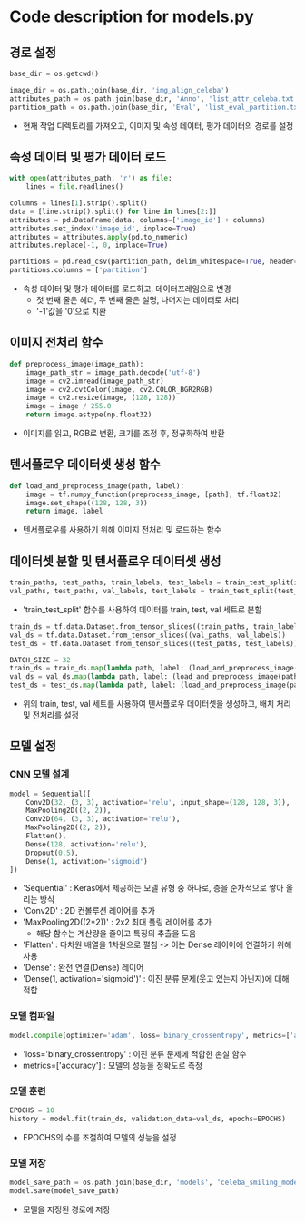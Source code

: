 # Code description for models.py

## 경로 설정 
```python
base_dir = os.getcwd()

image_dir = os.path.join(base_dir, 'img_align_celeba')
attributes_path = os.path.join(base_dir, 'Anno', 'list_attr_celeba.txt')
partition_path = os.path.join(base_dir, 'Eval', 'list_eval_partition.txt')
```
* 현재 작업 디렉토리를 가져오고, 이미지 및 속성 데이터, 평가 데이터의 경로를 설정

## 속성 데이터 및 평가 데이터 로드
```python
with open(attributes_path, 'r') as file:
    lines = file.readlines()

columns = lines[1].strip().split()
data = [line.strip().split() for line in lines[2:]]
attributes = pd.DataFrame(data, columns=['image_id'] + columns)
attributes.set_index('image_id', inplace=True)
attributes = attributes.apply(pd.to_numeric)
attributes.replace(-1, 0, inplace=True)

partitions = pd.read_csv(partition_path, delim_whitespace=True, header=None, index_col=0)
partitions.columns = ['partition']
```
* 속성 데이터 및 평가 데이터를 로드하고, 데이터프레임으로 변경
  * 첫 번째 줄은 헤더, 두 번째 줄은 설명, 나머지는 데이터로 처리
  * '-1'값을 '0'으로 치환

## 이미지 전처리 함수
```python
def preprocess_image(image_path):
    image_path_str = image_path.decode('utf-8')
    image = cv2.imread(image_path_str)
    image = cv2.cvtColor(image, cv2.COLOR_BGR2RGB)
    image = cv2.resize(image, (128, 128))
    image = image / 255.0
    return image.astype(np.float32)
```
* 이미지를 읽고, RGB로 변환, 크기를 조정 후, 정규화하여 반환

## 텐서플로우 데이터셋 생성 함수
```python
def load_and_preprocess_image(path, label):
    image = tf.numpy_function(preprocess_image, [path], tf.float32)
    image.set_shape((128, 128, 3))
    return image, label
```
* 텐서플로우를 사용하기 위해 이미지 전처리 및 로드하는 함수

## 데이터셋 분할 및 텐서플로우 데이터셋 생성
```python
train_paths, test_paths, train_labels, test_labels = train_test_split(image_paths, labels, test_size=0.2, stratify=labels, random_state=42)
val_paths, test_paths, val_labels, test_labels = train_test_split(test_paths, test_labels, test_size=0.5, stratify=test_labels, random_state=42)
```
* 'train_test_split' 함수를 사용하여 데이터를 train, test, val 세트로 분할
```python
train_ds = tf.data.Dataset.from_tensor_slices((train_paths, train_labels))
val_ds = tf.data.Dataset.from_tensor_slices((val_paths, val_labels))
test_ds = tf.data.Dataset.from_tensor_slices((test_paths, test_labels))

BATCH_SIZE = 32
train_ds = train_ds.map(lambda path, label: (load_and_preprocess_image(path, label))).shuffle(buffer_size=1000).batch(BATCH_SIZE).prefetch(buffer_size=tf.data.experimental.AUTOTUNE)
val_ds = val_ds.map(lambda path, label: (load_and_preprocess_image(path, label))).batch(BATCH_SIZE).prefetch(buffer_size=tf.data.experimental.AUTOTUNE)
test_ds = test_ds.map(lambda path, label: (load_and_preprocess_image(path, label))).batch(BATCH_SIZE).prefetch(buffer_size=tf.data.experimental.AUTOTUNE)
```
* 위의 train, test, val 세트를 사용하여 텐서플로우 데이터셋을 생성하고, 배치 처리 및 전처리를 설정
  
## 모델 설정

### CNN 모델 설계
```python
model = Sequential([
    Conv2D(32, (3, 3), activation='relu', input_shape=(128, 128, 3)),
    MaxPooling2D((2, 2)),
    Conv2D(64, (3, 3), activation='relu'),
    MaxPooling2D((2, 2)),
    Flatten(),
    Dense(128, activation='relu'),
    Dropout(0.5),
    Dense(1, activation='sigmoid')
])
```
* 'Sequential' : Keras에서 제공하는 모델 유형 중 하나로, 층을 순차적으로 쌓아 올리는 방식
* 'Conv2D' : 2D 컨볼루션 레이어를 추가
* 'MaxPooling2D((2*2))' : 2x2 최대 풀링 레이어를 추가
  * 해당 함수는 계산량을 줄이고 특징의 추출을 도움
* 'Flatten' : 다차원 배열을 1차원으로 펼침 -> 이는 Dense 레이어에 연결하기 위해 사용
* 'Dense' : 완전 연결(Dense) 레이어
* 'Dense(1, activation='sigmoid')' : 이진 분류 문제(웃고 있는지 아닌지)에 대해 적합

### 모델 컴파일
```python
model.compile(optimizer='adam', loss='binary_crossentropy', metrics=['accuracy'])
```
* 'loss='binary_crossentropy' : 이진 분류 문제에 적합한 손실 함수
* metrics=['accuracy'] : 모델의 성능을 정확도로 측정

### 모델 훈련
```python
EPOCHS = 10
history = model.fit(train_ds, validation_data=val_ds, epochs=EPOCHS)
```

* EPOCHS의 수를 조절하여 모델의 성능을 설정

### 모델 저장
```python
model_save_path = os.path.join(base_dir, 'models', 'celeba_smiling_model.h5')
model.save(model_save_path)
```
* 모델을 지정된 경로에 저장


